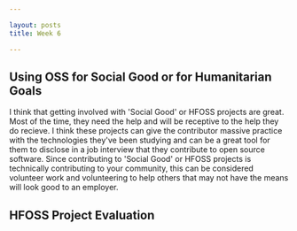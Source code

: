 ```yaml
---

layout: posts
title: Week 6 

---
```


## Using OSS for Social Good or for Humanitarian Goals

I think that getting involved with 'Social Good' or HFOSS projects are great. Most of the time, they need the help and will be receptive to the help they do recieve. I think these projects can give the contributor massive practice with the technologies they've been studying and can be a great tool for them to disclose in a job interview that they contribute to open source software. Since contributing to 'Social Good' or HFOSS projects is technically contributing to your community, this can be considered volunteer work and volunteering to help others that may not have the means will look good to an employer.

## HFOSS Project Evaluation
